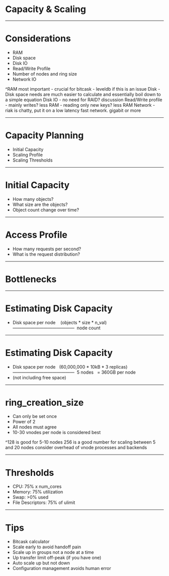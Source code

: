 # Capacity & Scaling

---

# Considerations

* RAM
* Disk space
* Disk IO
* Read/Write Profile
* Number of nodes and ring size
* Network IO

^RAM most important - crucial for bitcask - leveldb if this is an issue Disk - Disk space needs are much easier to calculate and essentially boil down to a simple equation Disk IO - no need for RAID? discussion Read/Write profile  - mainly writes? less RAM  - reading only new keys? less RAM Network - riak is chatty, put it on a low latency fast network. gigabit or more 

---

# Capacity Planning

* Initial Capacity
* Scaling Profile
* Scaling Thresholds

---

# Initial Capacity

* How many objects?
* What size are the objects?
* Object count change over time?

---

# Access Profile

* How many requests per second?
* What is the request distribution?

---

# Bottlenecks

---

# Estimating Disk Capacity

* Disk space per node           (objects * size * n_val) ——————————————                  node count

---

# Estimating Disk Capacity

* Disk space per node   (60,000,000 * 10kB * 3 replicas) ——————————————                    5 nodes            = 360GB per node 
* (not including free space) 

---

# ring_creation_size

* Can only be set once
* Power of 2
* All nodes must agree
* 10-30 vnodes per node is considered best

^128 is good for 5-10 nodes 256 is a good number for scaling between 5 and 20 nodes consider overhead of vnode processes and backends 

---

# Thresholds

* CPU: 75% x num_cores
* Memory: 75% utilization
* Swap: >0% used
* File Descriptors: 75% of ulimit

---

# Tips

* Bitcask calculator
* Scale early to avoid handoff pain
* Scale up in groups not a node at a time
* Up transfer limit off-peak (if you have one)
* Auto scale up but not down
* Configuration management avoids human error


